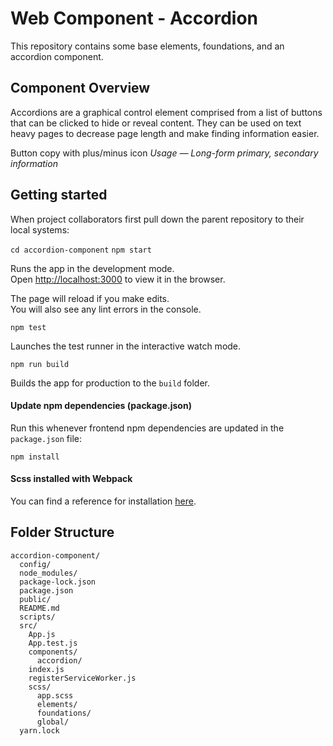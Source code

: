 # Web Component - Accordion

This repository contains some base elements, foundations, and an accordion component.

## Component Overview

Accordions are a graphical control element comprised from a list of buttons that can be clicked to hide or reveal content. They can be used on text heavy pages to decrease page length and make finding information easier.

Button copy with plus/minus icon
*Usage — Long-form primary, secondary information*

## Getting started

When project collaborators first pull down the parent repository to their local systems:

`cd accordion-component`
`npm start`

Runs the app in the development mode.<br>
Open [http://localhost:3000](http://localhost:3000) to view it in the browser.

The page will reload if you make edits.<br>
You will also see any lint errors in the console.

`npm test`

Launches the test runner in the interactive watch mode.

`npm run build`

Builds the app for production to the `build` folder.

#### Update npm dependencies (package.json)

Run this whenever frontend npm dependencies are updated in the `package.json` file:
```
npm install
```

#### Scss installed with Webpack

You can find a reference for installation [here](https://medium.com/@Connorelsea/using-sass-with-create-react-app-7125d6913760).

## Folder Structure

```
accordion-component/
  config/
  node_modules/
  package-lock.json
  package.json
  public/
  README.md
  scripts/
  src/
    App.js
    App.test.js
    components/
      accordion/
    index.js
    registerServiceWorker.js
    scss/
      app.scss
      elements/
      foundations/
      global/
  yarn.lock
```
